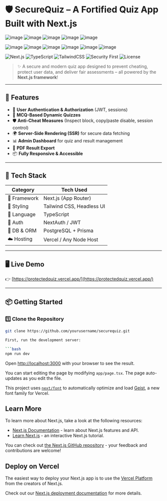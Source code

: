 # 🛡️ SecureQuiz – A Fortified Quiz App Built with Next.js
![image](https://github.com/user-attachments/assets/a47e7b6e-98d9-4990-8a8b-c4a4e93a2ad0)
![image](https://github.com/user-attachments/assets/37213b53-97f9-46e6-8be0-d19bce21a49b)
![image](https://github.com/user-attachments/assets/bee63589-9344-469a-86b7-786514cc3e8e)
![image](https://github.com/user-attachments/assets/dd8be77f-819a-4e85-9e6c-44a84d130f3f)
![image](https://github.com/user-attachments/assets/f68c21e6-fbb0-440f-b257-4be08a965c10)


![image](https://github.com/user-attachments/assets/3299c96f-5e1a-49c2-8c66-04cb882a5930)
![image](https://github.com/user-attachments/assets/21b94b08-c095-49ec-aa79-6fdd1d2f0262)
![image](https://github.com/user-attachments/assets/77f078e1-702b-4e66-80e1-2d2fb8511531)
![image](https://github.com/user-attachments/assets/bf979f97-ccaf-4a64-8b06-4ef2c7f35521)
![image](https://github.com/user-attachments/assets/3fef26c8-c201-4a8f-a0fa-0f8d884f0cb4)
![image](https://github.com/user-attachments/assets/543e6498-421e-407c-ad2c-a6242c53d81f)


![Next.js](https://img.shields.io/badge/Next.js-13%2B-black?logo=next.js&logoColor=white)
![TypeScript](https://img.shields.io/badge/TypeScript-Strong-blue?logo=typescript)
![TailwindCSS](https://img.shields.io/badge/TailwindCSS-CSS%20Framework-38b2ac?logo=tailwind-css)
![Security First](https://img.shields.io/badge/Security-Enabled-green?style=flat-square)
![License](https://img.shields.io/github/license/yourusername/securequiz)

> ✨ A secure and modern quiz app designed to prevent cheating, protect user data, and deliver fair assessments – all powered by the **Next.js framework**!

---

## 🚀 Features

- 🔐 **User Authentication & Authorization** (JWT, sessions)
- 🧠 **MCQ-Based Dynamic Quizzes**
- 🛡️ **Anti-Cheat Measures** (Inspect block, copy/paste disable, session control)
- 🌍 **Server-Side Rendering (SSR)** for secure data fetching
- 📊 **Admin Dashboard** for quiz and result management
- 📄 **PDF Result Export**
- 📦 **Fully Responsive & Accessible**

---

## 🧰 Tech Stack

| Category      | Tech Used                  |
| ------------- | -------------------------- |
| 🔧 Framework  | Next.js (App Router)       |
| 💅 Styling    | Tailwind CSS, Headless UI  |
| 📜 Language   | TypeScript                 |
| 🔐 Auth       | NextAuth / JWT             |
| 🧠 DB & ORM   | PostgreSQL + Prisma        |
| ☁️ Hosting    | Vercel / Any Node Host     |

---

## 🖥️ Live Demo

👉 [https://protectedquiz.vercel.app/](https://protectedquiz.vercel.app/)

---

## 📦 Getting Started

### 1️⃣ Clone the Repository

```bash
git clone https://github.com/yourusername/securequiz.git

First, run the development server:

```bash
npm run dev

```

Open [http://localhost:3000](http://localhost:3000) with your browser to see the result.

You can start editing the page by modifying `app/page.tsx`. The page auto-updates as you edit the file.

This project uses [`next/font`](https://nextjs.org/docs/app/building-your-application/optimizing/fonts) to automatically optimize and load [Geist](https://vercel.com/font), a new font family for Vercel.

## Learn More

To learn more about Next.js, take a look at the following resources:

- [Next.js Documentation](https://nextjs.org/docs) - learn about Next.js features and API.
- [Learn Next.js](https://nextjs.org/learn) - an interactive Next.js tutorial.

You can check out [the Next.js GitHub repository](https://github.com/vercel/next.js) - your feedback and contributions are welcome!

## Deploy on Vercel

The easiest way to deploy your Next.js app is to use the [Vercel Platform](https://vercel.com/new?utm_medium=default-template&filter=next.js&utm_source=create-next-app&utm_campaign=create-next-app-readme) from the creators of Next.js.

Check out our [Next.js deployment documentation](https://nextjs.org/docs/app/building-your-application/deploying) for more details.
